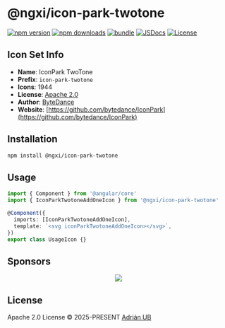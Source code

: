 # @ngxi/icon-park-twotone

[![npm version][npm-version-src]][npm-version-href]
[![npm downloads][npm-downloads-src]][npm-downloads-href]
[![bundle][bundle-src]][bundle-href]
[![JSDocs][jsdocs-src]][jsdocs-href]
[![License][license-src]][license-href]

## Icon Set Info

- **Name**: IconPark TwoTone
- **Prefix**: `icon-park-twotone`
- **Icons**: 1944
- **License**: [Apache 2.0](https://github.com/bytedance/IconPark/blob/master/LICENSE)
- **Author**: [ByteDance](https://github.com/bytedance/IconPark)
- **Website**: [https://github.com/bytedance/IconPark](https://github.com/bytedance/IconPark)

## Installation

```sh
npm install @ngxi/icon-park-twotone
```

## Usage

```ts
import { Component } from '@angular/core'
import { IconParkTwotoneAddOneIcon } from '@ngxi/icon-park-twotone'

@Component({
  imports: [IconParkTwotoneAddOneIcon],
  template: `<svg iconParkTwotoneAddOneIcon></svg>`,
})
export class UsageIcon {}
```

## Sponsors

<p align="center">
  <a href="https://cdn.jsdelivr.net/gh/adrian-ub/static/sponsors.svg">
    <img src='https://cdn.jsdelivr.net/gh/adrian-ub/static/sponsors.svg'/>
  </a>
</p>

## License

Apache 2.0 License © 2025-PRESENT [Adrián UB](https://github.com/adrian-ub)

<!-- Badges -->

[npm-version-src]: https://img.shields.io/npm/v/@ngxi/icon-park-twotone?style=flat&colorA=080f12&colorB=1fa669
[npm-version-href]: https://npmjs.com/package/@ngxi/icon-park-twotone
[npm-downloads-src]: https://img.shields.io/npm/dm/@ngxi/icon-park-twotone?style=flat&colorA=080f12&colorB=1fa669
[npm-downloads-href]: https://npmjs.com/package/@ngxi/icon-park-twotone
[bundle-src]: https://img.shields.io/bundlephobia/minzip/@ngxi/icon-park-twotone?style=flat&colorA=080f12&colorB=1fa669&label=minzip
[bundle-href]: https://bundlephobia.com/result?p=@ngxi/icon-park-twotone
[license-src]: https://img.shields.io/npm/l/@ngxi/icon-park-twotone?style=flat&colorA=080f12&colorB=1fa669
[license-href]: https://github.com/adrian-ub/ngxi/blob/main/LICENSE
[jsdocs-src]: https://img.shields.io/badge/jsdocs-reference-080f12?style=flat&colorA=080f12&colorB=1fa669
[jsdocs-href]: https://www.jsdocs.io/package/@ngxi/icon-park-twotone
